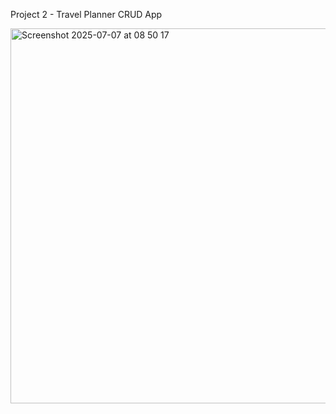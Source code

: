 Project 2 - Travel Planner CRUD App

<img width="600" alt="Screenshot 2025-07-07 at 08 50 17" src="https://github.com/user-attachments/assets/19bcedf8-6d3a-406b-8763-576788f74e0f" />
